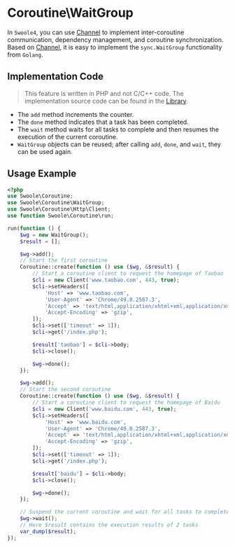 # Coroutine\WaitGroup

In `Swoole4`, you can use [Channel](/coroutine/channel) to implement inter-coroutine communication, dependency management, and coroutine synchronization. Based on [Channel](/coroutine/channel), it is easy to implement the `sync.WaitGroup` functionality from `Golang`.

## Implementation Code

> This feature is written in PHP and not C/C++ code. The implementation source code can be found in the [Library](https://github.com/swoole/library/blob/master/src/core/Coroutine/WaitGroup.php).

* The `add` method increments the counter.
* The `done` method indicates that a task has been completed.
* The `wait` method waits for all tasks to complete and then resumes the execution of the current coroutine.
* `WaitGroup` objects can be reused; after calling `add`, `done`, and `wait`, they can be used again.

## Usage Example

```php
<?php
use Swoole\Coroutine;
use Swoole\Coroutine\WaitGroup;
use Swoole\Coroutine\Http\Client;
use function Swoole\Coroutine\run;

run(function () {
    $wg = new WaitGroup();
    $result = [];

    $wg->add();
    // Start the first coroutine
    Coroutine::create(function () use ($wg, &$result) {
        // Start a coroutine client to request the homepage of Taobao
        $cli = new Client('www.taobao.com', 443, true);
        $cli->setHeaders([
            'Host' => 'www.taobao.com',
            'User-Agent' => 'Chrome/49.0.2587.3',
            'Accept' => 'text/html,application/xhtml+xml,application/xml',
            'Accept-Encoding' => 'gzip',
        ]);
        $cli->set(['timeout' => 1]);
        $cli->get('/index.php');

        $result['taobao'] = $cli->body;
        $cli->close();

        $wg->done();
    });

    $wg->add();
    // Start the second coroutine
    Coroutine::create(function () use ($wg, &$result) {
        // Start a coroutine client to request the homepage of Baidu
        $cli = new Client('www.baidu.com', 443, true);
        $cli->setHeaders([
            'Host' => 'www.baidu.com',
            'User-Agent' => 'Chrome/49.0.2587.3',
            'Accept' => 'text/html,application/xhtml+xml,application/xml',
            'Accept-Encoding' => 'gzip',
        ]);
        $cli->set(['timeout' => 1]);
        $cli->get('/index.php');

        $result['baidu'] = $cli->body;
        $cli->close();

        $wg->done();
    });

    // Suspend the current coroutine and wait for all tasks to complete before resuming
    $wg->wait();
    // Here $result contains the execution results of 2 tasks
    var_dump($result);
});
```
